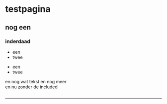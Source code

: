 <body>

<h1> testpagina</h1>
<h2>nog een</h2>
<h3> inderdaad</h3>

<ul>
  <li>een</li>
  <li>twee</li>
</ul>

<p><ul>
  <li>een</li>
  <li>twee</li>
</ul></p>

en nog wat tekst
en nog meer<br>
en nu zonder de included

<h2 style="color: Blue:" the quick brown fox</h2>
<p style="color: Red;"><hr></p>

</body>
